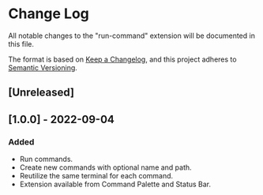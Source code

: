 # Change Log

All notable changes to the "run-command" extension will be documented in this file.

The format is based on [Keep a Changelog](https://keepachangelog.com/en/1.0.0/),
and this project adheres to [Semantic Versioning](https://semver.org/spec/v2.0.0.html).

## [Unreleased]

## [1.0.0] - 2022-09-04

### Added

- Run commands.
- Create new commands with optional name and path.
- Reutilize the same terminal for each command.
- Extension available from Command Palette and Status Bar.
